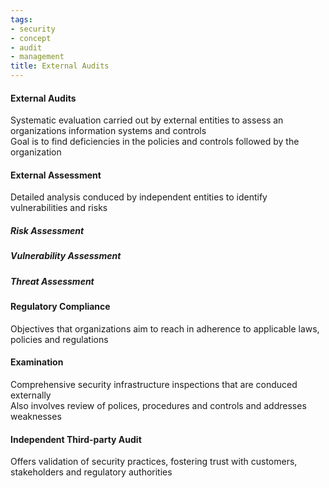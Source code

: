 ```yaml
---
tags:
- security
- concept
- audit
- management
title: External Audits
---
```


#### External Audits
Systematic evaluation carried out by external entities to assess an organizations information systems and controls  
Goal is to find deficiencies in the policies and controls followed by the organization

#### External Assessment
Detailed analysis conduced by independent entities to identify vulnerabilities and risks

##### Risk Assessment

##### Vulnerability Assessment

##### Threat Assessment

#### Regulatory Compliance
Objectives that organizations aim to reach in adherence to applicable laws, policies and regulations

#### Examination
Comprehensive security infrastructure inspections that are conduced externally  
Also involves review of polices, procedures and controls and addresses weaknesses

#### Independent Third-party Audit
Offers validation of security practices, fostering trust with customers, stakeholders and regulatory authorities